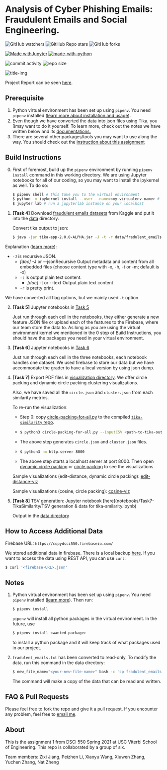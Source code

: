 # Analysis of Cyber Phishing Emails: Fraudulent Emails and Social Engineering.

![GitHub watchers](https://img.shields.io/github/watchers/Anthonyive/DSCI-550-Assignment-1?style=social) ![GitHub Repo stars](https://img.shields.io/github/stars/Anthonyive/DSCI-550-Assignment-1?style=social) ![GitHub forks](https://img.shields.io/github/forks/Anthonyive/DSCI-550-Assignment-1?style=social)

[![Made withJupyter](https://img.shields.io/badge/Made%20with-Jupyter-orange?style=flat-square&logo=Jupyter)](https://jupyter.org/try) [![made-with-python](https://img.shields.io/badge/Made%20with-Python-1f425f.svg?style=flat-square)](https://www.python.org/)

![commit activity](https://img.shields.io/github/commit-activity/m/Anthonyive/DSCI-550-Assignment-1?style=flat-square) ![repo size](https://img.shields.io/github/repo-size/Anthonyive/DSCI-550-Assignment-1?style=flat-square)

![title-img](https://www.yeahhub.com/wp-content/uploads/2018/08/phishing-report.png)

Project Report can be seen [here](TEAM_GINGERDONKEY_BIGDATA.pdf).

## Prerequisite

1. Python virtual environment has been set up using `pipenv`. You need `pipenv` installed ([learn more about installation and usage](https://pipenv-fork.readthedocs.io/en/latest/)).
2. Even though we have converted the data into json files using Tika, you ßmay want to do it yourself. To learn more, check out the notes we have written below and its [documentations.](http://tika.apache.org/1.25/gettingstarted.html)
3. There are several other packages/tools you may want to use along the way. You should check out the [instruction about this assignment](docs/DSCI550_Spring2021_HW_BIGDATA_PHISHING.pdf)

## Build Instructions

0. First of foremost, build up the `pipenv` environment by running `pipenv install` command in this working directory. We are using Jupyter notebooks for all of our coding, so you may want to install the ipykernel as well. To do so:

   ```bash
   $ pipenv shell # this take you to the virtual environment
   $ python -m ipykernel install --user --name=<my-virtualenv-name> # change the kernel name as you see fit
   $ jupyter lab # run a jupyterlab instance on your localhost
   ```

1. **[Task 4]** Download [fraudulent emails datasets](https://www.kaggle.com/rtatman/fraudulent-email-corpus) from Kaggle and put it into the [data](data) directory.

   Convert tika output to json:

   ```bash
   $ java -jar tika-app-2.0.0-ALPHA.jar -J -t -r data/fradulent_emails.txt > data/fradulent_emails_t.json
   ```
   
Explanation ([learn more](http://tika.apache.org/1.25/gettingstarted.html)): 
   
- `-J` is recursive JSON.
     - *[doc]* -J  or --jsonRecursive Output metadata and content from all embedded files (choose content type with -x, -h, -t or -m; default is -x)
   - `-t` is output plain text content.
     - *[doc]*  -t  or --text          Output plain text content
   - `-r` is pretty print.
   
We have converted all flag options, but we mainly used `-t` option.
   
2. **[Task 5]** Jupyter notebooks in [Task 5](notebooks/Task5)

   Just run through each cell in the notebooks, they either generate a new feature JSON file or upload each of the features to the Firebase, where our team store the data to. As long as you are using the virtual environment kernel we mentioned in the 0 step of Build Instructions, you should have the packages you need in your virtual environment.

3. **[Task 6]** Jupyter notebooks in [Task 6](notebooks/Task6)

   Just run through each cell in the three notebooks, each notebook handles one dataset. We used firebase to store our data but we have accommodate the grader to have a local version by using json dump.

4. **[Task 7]** Export PDF files in [visualization directory](visualizations/tika-similarity). We offer circle packing and dynamic circle packing clustering visualizations.

   Also, we have saved all the `circle.json` and `cluster.json` from each similarity metrics. 

   To re-run the visualization:

   - Step 0: copy [circle-packing-for-all.py](visualizations/tika-similarity/src/circle-packing-for-all.py) to the compiled [`tika-similarity` repo](https://github.com/chrismattmann/tika-similarity.git).

   - ```bash
     $ python3 circle-packing-for-all.py --inputCSV <path-to-tika-output-csv> --cluster 2
     ```

   - The above step generates `circle.json` and `cluster.json` files.

   - ```bash
     $ python3 -m http.server 8000
     ```

   - The above step starts a localhost server at port 8000. Then open [dynamic circle packing](http://localhost:8000/dynamic-circlepacking.html) or [circle packing](http://localhost:8000/circlepacking.html) to see the visualizations.

   Sample visualizations (edit-distance, dynamic circle packing): [edit-distance-viz](visualizations/tika-similarity/dynamic-circle-packing/edit-distance.pdf)

   Sample visualizations (cosine, circle packing): [cosine-viz](visualizations/tika-similarity/circle-packing/cosine.pdf)

5. **[Task 8]** TSV generation: Jupyter notebook [here](notebooks/Task7-TikaSimilarity/TSV generation & data for tika-smilarity.ipynb)

   Output in the [data directory](data/additional-features/additional_features.tsv)

## How to Access Additional Data

Firebase URL: `https://copydsci550.firebaseio.com/`

We stored additional data in firebase. There is a local backup [here](data/additional-features/additional-features.json). If you want to access the data using REST API, you can use `curl`:

```bash
$ curl '<firebase-URL>.json'
```

## Notes

1. Python virtual environment has been set up using `pipenv`. You need `pipenv` installed ([learn more](https://pipenv-fork.readthedocs.io/en/latest/)). Then run:

   ```bash
   $ pipenv install
   ```

   `pipenv` will install all python packages in the virtual environment. In the future, use

   ```bash
   $ pipenv install <wanted-package>
   ```

   to install a python package and it will keep track of what packages used in our project.

2. `fradulent_emails.txt` has been converted to read-only. To modify the data, run this command in the data directory:

   ```bash
   $ new_file_name="<your-new-file-name>" bash -c 'cp fradulent_emails.txt ${new_file_name}; chmod 0644 ${new_file_name}'
   ```

   The command will make a copy of the data that can be read and written.
   
## FAQ & Pull Requests
Please feel free to fork the repo and give it a pull request. If you encounter any problem, feel free to [email me](mailto:yzhang71@usc.edu).

## About

This is the assignment 1 from DSCI 550 Spring 2021 at USC Viterbi School of Engineering. This repo is collaborated by a group of six.

Team members: Zixi Jiang, Peizhen Li, Xiaoyu Wang, Xiuwen Zhang, Yuchen Zhang, Nat Zheng
